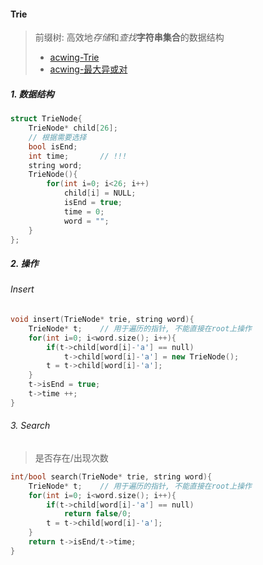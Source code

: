 #### Trie

> 前缀树: 高效地*存储*和*查找***字符串集合**的数据结构
> - [acwing-Trie](/acwing/Section%202/6_Trie.cpp)
> - [acwing-最大异或对](/acwing/Section%202/6_Trie_最大异或对.cpp)

##### 1. 数据结构
```CPP
struct TrieNode{
    TrieNode* child[26];
    // 根据需要选择
    bool isEnd;
    int time;       // !!!
    string word;
    TrieNode(){
        for(int i=0; i<26; i++)
            child[i] = NULL;
            isEnd = true;
            time = 0;
            word = "";
    }
};
```

##### 2. 操作
###### Insert
```CPP
void insert(TrieNode* trie, string word){
    TrieNode* t;    // 用于遍历的指针, 不能直接在root上操作
    for(int i=0; i<word.size(); i++){
        if(t->child[word[i]-'a'] == null)
            t->child[word[i]-'a'] = new TrieNode();
        t = t->child[word[i]-'a'];
    }
    t->isEnd = true;
    t->time ++;
}
```

###### 3. Search
> 是否存在/出现次数
```CPP
int/bool search(TrieNode* trie, string word){
    TrieNode* t;    // 用于遍历的指针, 不能直接在root上操作
    for(int i=0; i<word.size(); i++){
        if(t->child[word[i]-'a'] == null)
            return false/0;
        t = t->child[word[i]-'a'];
    }
    return t->isEnd/t->time;
}
```
